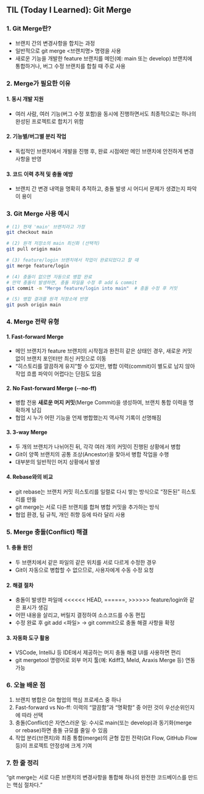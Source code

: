 ## TIL (Today I Learned): Git Merge

### 1. Git Merge란?
- 브랜치 간의 변경사항을 합치는 과정
- 일반적으로 git merge <브랜치명> 명령을 사용
- 새로운 기능을 개발한 feature 브랜치를 메인(예: main 또는 develop) 브랜치에 통합하거나, 버그 수정 브랜치를 합칠 때 주로 사용

### 2. Merge가 필요한 이유
#### 1. 동시 개발 지원
  - 여러 사람, 여러 기능(버그 수정 포함)을 동시에 진행하면서도 최종적으로는 하나의 완성된 프로젝트로 합치기 위함

#### 2. 기능별/버그별 분리 작업
  - 독립적인 브랜치에서 개발을 진행 후, 완료 시점에만 메인 브랜치에 안전하게 변경사항을 반영

#### 3. 코드 이력 추적 및 충돌 예방
  - 브랜치 간 변경 내역을 명확히 추적하고, 충돌 발생 시 어디서 문제가 생겼는지 파악이 용이

### 3. Git Merge 사용 예시
```bash
# (1) 현재 'main' 브랜치라고 가정
git checkout main

# (2) 원격 저장소의 main 최신화 (선택적)
git pull origin main

# (3) feature/login 브랜치에서 작업이 완료되었다고 할 때
git merge feature/login

# (4) 충돌이 없으면 자동으로 병합 완료
# 만약 충돌이 발생하면, 충돌 파일을 수정 후 add & commit
git commit -m "Merge feature/login into main"  # 충돌 수정 후 커밋

# (5) 병합 결과를 원격 저장소에 반영
git push origin main
```

### 4. Merge 전략 유형
#### 1. Fast-forward Merge
  - 메인 브랜치가 feature 브랜치의 시작점과 완전히 같은 상태인 경우, 새로운 커밋 없이 브랜치 포인터만 최신 커밋으로 이동
  - “히스토리를 깔끔하게 유지”할 수 있지만, 병합 이력(commit)이 별도로 남지 않아 작업 흐름 파악이 어렵다는 단점도 있음

#### 2. No Fast-forward Merge (--no-ff)
  - 병합 전용 **새로운 머지 커밋**(Merge Commit)을 생성하여, 브랜치 통합 이력을 명확하게 남김
  - 협업 시 누가 어떤 기능을 언제 병합했는지 역사적 기록이 선명해짐

#### 3. 3-way Merge
  - 두 개의 브랜치가 나뉘어진 뒤, 각각 여러 개의 커밋이 진행된 상황에서 병합
  - Git이 양쪽 브랜치의 공통 조상(Ancestor)을 찾아서 병합 작업을 수행
  - 대부분의 일반적인 머지 상황에서 발생

#### 4. Rebase와의 비교
  - git rebase는 브랜치 커밋 히스토리를 일렬로 다시 쌓는 방식으로 “정돈된” 히스토리를 만듦
  - git merge는 서로 다른 브랜치를 합쳐 병합 커밋을 추가하는 방식
  - 협업 환경, 팀 규칙, 개인 취향 등에 따라 달리 사용

### 5. Merge 충돌(Conflict) 해결
#### 1. 충돌 원인
  - 두 브랜치에서 같은 파일의 같은 위치를 서로 다르게 수정한 경우
  - Git이 자동으로 병합할 수 없으므로, 사용자에게 수동 수정 요청

#### 2. 해결 절차
  - 충돌이 발생한 파일에 <<<<<< HEAD, ======, >>>>>> feature/login와 같은 표시가 생김
  - 어떤 내용을 살리고, 버릴지 결정하여 소스코드를 수동 편집
  - 수정 완료 후 git add <파일> → git commit으로 충돌 해결 사항을 확정

#### 3. 자동화 도구 활용
  - VSCode, IntelliJ 등 IDE에서 제공하는 머지 충돌 해결 UI를 사용하면 편리
  - git mergetool 명령어로 외부 머지 툴(예: Kdiff3, Meld, Araxis Merge 등) 연동 가능

### 6. 오늘 배운 점
1.	브랜치 병합은 Git 협업의 핵심 프로세스 중 하나
2.	Fast-forward vs No-ff: 이력의 “깔끔함”과 “명확함” 중 어떤 것이 우선순위인지에 따라 선택
3.	충돌(Conflict)은 자연스러운 일: 수시로 main(또는 develop)과 동기화(merge or rebase)하면 충돌 규모를 줄일 수 있음
4.	작업 분리(브랜치)와 최종 통합(merge)의 균형 잡힌 전략(Git Flow, GitHub Flow 등)이 프로젝트 안정성에 크게 기여

### 7. 한 줄 정리
“git merge는 서로 다른 브랜치의 변경사항을 통합해 하나의 완전한 코드베이스를 만드는 핵심 절차다.”